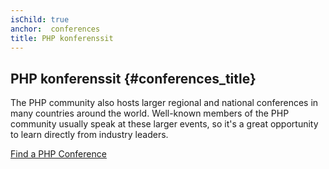 ```yaml
---
isChild: true
anchor:  conferences
title: PHP konferenssit
---
```


## PHP konferenssit {#conferences_title}

The PHP community also hosts larger regional and national conferences in many countries around the world. Well-known
members of the PHP community usually speak at these larger events, so it's a great opportunity to learn directly from
industry leaders.

[Find a PHP Conference][php-conf]


[php-conf]: https://secure.php.net/conferences/index.php
